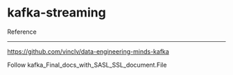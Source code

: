 # kafka-streaming

Reference
**********
https://github.com/vinclv/data-engineering-minds-kafka 

Follow kafka_Final_docs_with_SASL_SSL_document.File
